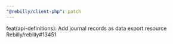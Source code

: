 ```yaml
---
"@rebilly/client-php": patch
---
```


feat(api-definitions): Add journal records as data export resource Rebilly/rebilly#13451
